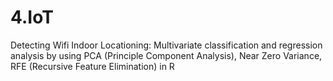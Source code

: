# 4.IoT
Detecting Wifi Indoor Locationing: Multivariate classification and regression analysis by using PCA (Principle Component Analysis),  Near Zero Variance, RFE (Recursive Feature Elimination) in R
